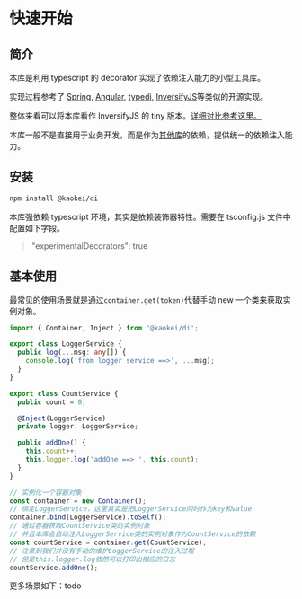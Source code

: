 # 快速开始

## 简介

本库是利用 typescript 的 decorator 实现了依赖注入能力的小型工具库。

实现过程参考了 [Spring](https://spring.io/), [Angular](https://angular.io/), [typedi](https://github.com/typestack/typedi), [InversifyJS](https://github.com/inversify/InversifyJS)等类似的开源实现。

整体来看可以将本库看作 InversifyJS 的 tiny 版本。[详细对比参考这里。](./COMPARE.md)

本库一般不是直接用于业务开发，而是作为[其他库](https://github.com/kaokei/use-vue-service)的依赖，提供统一的依赖注入能力。

## 安装

```sh
npm install @kaokei/di
```

本库强依赖 typescript 环境，其实是依赖装饰器特性。需要在 tsconfig.js 文件中配置如下字段。

> "experimentalDecorators": true

## 基本使用

最常见的使用场景就是通过`container.get(token)`代替手动 new 一个类来获取实例对象。

```ts
import { Container, Inject } from '@kaokei/di';

export class LoggerService {
  public log(...msg: any[]) {
    console.log('from logger service ==>', ...msg);
  }
}

export class CountService {
  public count = 0;

  @Inject(LoggerService)
  private logger: LoggerService;

  public addOne() {
    this.count++;
    this.logger.log('addOne ==> ', this.count);
  }
}

// 实例化一个容器对象
const container = new Container();
// 绑定LoggerService，这里其实是把LoggerService同时作为key和value
container.bind(LoggerService).toSelf();
// 通过容器获取CountService类的实例对象
// 并且本库会自动注入LoggerService类的实例对象作为CountService的依赖
const countService = container.get(CountService);
// 注意到我们并没有手动的维护LoggerService的注入过程
// 但是this.logger.log依然可以打印出相应的日志
countService.addOne();
```

更多场景如下：todo
